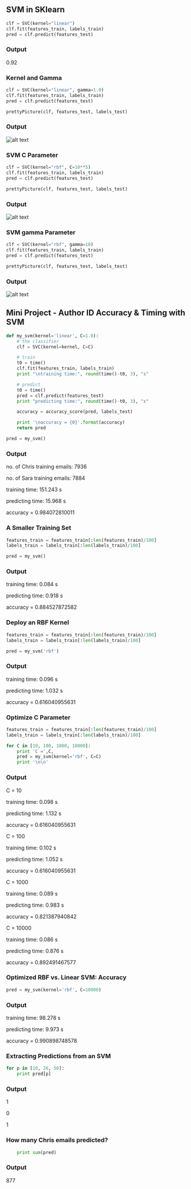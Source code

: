 ## SVM in SKlearn

```python
clf = SVC(kernel="linear")
clf.fit(features_train, labels_train)
pred = clf.predict(features_test)
```

### Output
0.92


### Kernel and Gamma
```python
clf = SVC(kernel="linear", gamma=1.0)
clf.fit(features_train, labels_train)
pred = clf.predict(features_test)

prettyPicture(clf, features_test, labels_test)
```
### Output
![alt text](https://github.com/yasirtaher/machine-learning/blob/master/Udacity_Intro_to_Machine_Learning/Quiz/%232-SVM/01-SVM_in_SKlearn/testLinear.png?raw=true)

### SVM C Parameter
```python
clf = SVC(kernel="rbf", C=10**5)
clf.fit(features_train, labels_train)
pred = clf.predict(features_test)

prettyPicture(clf, features_test, labels_test)

```

### Output
![alt text](https://github.com/yasirtaher/machine-learning/blob/master/Udacity_Intro_to_Machine_Learning/Quiz/%232-SVM/01-SVM_in_SKlearn/testRBFC10**5.png)


### SVM gamma Parameter
```python
clf = SVC(kernel="rbf", gamma=10)
clf.fit(features_train, labels_train)
pred = clf.predict(features_test)

prettyPicture(clf, features_test, labels_test)
```

### Output
![alt text](https://github.com/yasirtaher/machine-learning/blob/master/Udacity_Intro_to_Machine_Learning/Quiz/%232-SVM/01-SVM_in_SKlearn/testRBFGamma10.png)


## Mini Project - Author ID Accuracy & Timing with SVM

```python
def my_svm(kernel='linear', C=1.0):
    # the classifier
    clf = SVC(kernel=kernel, C=C)

    # train
    t0 = time()
    clf.fit(features_train, labels_train)
    print "\ntraining time:", round(time()-t0, 3), "s"

    # predict
    t0 = time()
    pred = clf.predict(features_test)
    print "predicting time:", round(time()-t0, 3), "s"

    accuracy = accuracy_score(pred, labels_test)

    print '\naccuracy = {0}'.format(accuracy)
    return pred

pred = my_svm()
```

### Output
no. of Chris training emails: 7936

no. of Sara training emails: 7884

training time: 151.243 s

predicting time: 15.968 s

accuracy = 0.984072810011

### A Smaller Training Set

```python
features_train = features_train[:len(features_train)/100]
labels_train = labels_train[:len(labels_train)/100]

pred = my_svm()
```

### Output
training time: 0.084 s

predicting time: 0.918 s

accuracy = 0.884527872582

### Deploy an RBF Kernel

```python
features_train = features_train[:len(features_train)/100]
labels_train = labels_train[:len(labels_train)/100]

pred = my_svm('rbf')
```

### Output
training time: 0.096 s

predicting time: 1.032 s

accuracy = 0.616040955631

### Optimize C Parameter

```python
features_train = features_train[:len(features_train)/100]
labels_train = labels_train[:len(labels_train)/100]

for C in [10, 100, 1000, 10000]:
    print 'C =',C,
    pred = my_svm(kernel='rbf', C=C)
    print '\n\n'
```

### Output
C = 10 

training time: 0.098 s

predicting time: 1.132 s

accuracy = 0.616040955631


C = 100 

training time: 0.102 s

predicting time: 1.052 s

accuracy = 0.616040955631


C = 1000 

training time: 0.089 s

predicting time: 0.983 s

accuracy = 0.821387940842


C = 10000 

training time: 0.086 s

predicting time: 0.876 s

accuracy = 0.892491467577

### Optimized RBF vs. Linear SVM: Accuracy

```python
pred = my_svm(kernel='rbf', C=10000)
```

### Output
training time: 98.278 s

predicting time: 9.973 s

accuracy = 0.990898748578

### Extracting Predictions from an SVM

```python
for p in [10, 26, 50]:
    print pred[p]
```

### Output
1

0

1

### How many Chris emails predicted?

```python
    print sum(pred)
```

### Output
877

